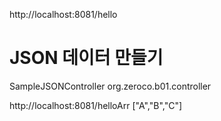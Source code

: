 
http://localhost:8081/hello
# JSON 데이터 만들기
SampleJSONController
org.zeroco.b01.controller

http://localhost:8081/helloArr
["A","B","C"]